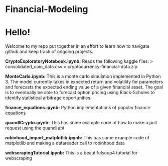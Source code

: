 # Financial-Modeling
# Hello!
Welcome to my repo put together in an effort to learn how to navigate github and keep track of ongoing projects.

**CryptoExploratoryNotebook.ipynb:**
  Reads the following kaggle files:
    > consolidated_coin_data.csv
    > cryptocurrency-financial-data.zip	  

**MonteCarlo.ipynb:**
  This is a monte carlo simulation implemented in Python 3. 
  The model currently takes in expected return and volatility for parameters
    and forecasts the expected ending value of a given financial asset.
  The goal is to eventually be able to forecast option pricing using Black-Scholes
    to identify statistical arbitrage opportunities. 

**finance_equations.ipynb:**
  Python implementations of popular finance equations

**quandlCrypto.ipynb:**
  This has some example code of how to make a pull request using the quandl api

**robinhood_import_matplotlib.ipynb:**
  This has some example code of matplotlib and making a datareader call to robinhood data

**webscrapingTutorial.ipynb:**
  This is a beautifulsoup4 tutorial for webscraping
